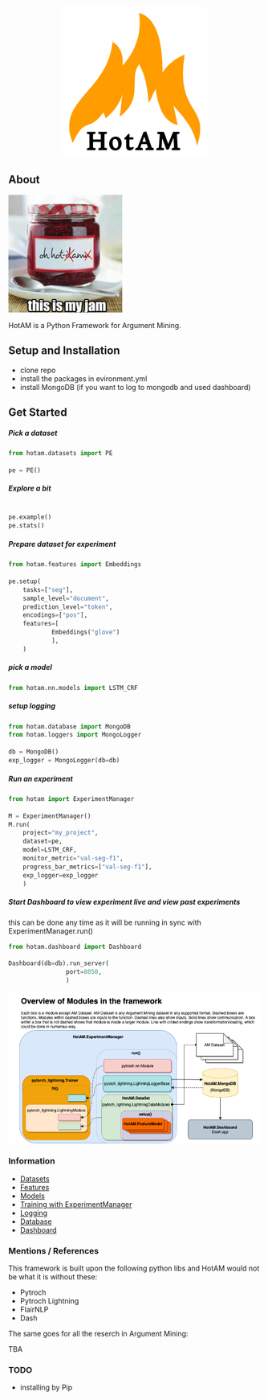 
<p align="center">
  <img src="https://github.com/AxlAlm/HotAM/blob/main/logo3.png?raw=true" alt="hot jam dam"/>
</p>

## About

<img src="https://github.com/AxlAlm/HotAM/blob/main/HOTAM_LOGO.png?raw=true" alt="hot jam dam"/>

HotAM is a Python Framework for Argument Mining.

## Setup and Installation

- clone repo
- install the packages in evironment.yml
- install MongoDB (if you want to log to mongodb and used dashboard)

## Get Started

##### Pick a dataset

```python
from hotam.datasets import PE

pe = PE()
```

##### Explore a bit

```python

pe.example()
pe.stats()
```

##### Prepare dataset for experiment

```python
from hotam.features import Embeddings

pe.setup(
    tasks=["seg"],
    sample_level="document",
    prediction_level="token",	
    encodings=["pos"],
    features=[
    		Embeddings("glove")
    		],
	)
```

##### pick a model

```python
from hotam.nn.models import LSTM_CRF
```

##### setup logging 

```python
from hotam.database import MongoDB
from hotam.loggers import MongoLogger

db = MongoDB()
exp_logger = MongoLogger(db=db)
```

##### Run an experiment

```python
from hotam import ExperimentManager

M = ExperimentManager()
M.run( 
    project="my_project",
    dataset=pe,
    model=LSTM_CRF,
    monitor_metric="val-seg-f1",
    progress_bar_metrics=["val-seg-f1"],
    exp_logger=exp_logger
    )
```

##### Start Dashboard to view experiment live and view past experiments
this can be done any time as it will be running in sync with ExperimentManager.run()

```python
from hotam.dashboard import Dashboard

Dashboard(db=db).run_server(
			    port=8050,
			    )
```

![](https://github.com/AxlAlm/HotAM/blob/main/hotam-modules.png)


### Information

- [Datasets](https://github.com/AxlAlm/HotAM/blob/main/docs/datasets.md)
- [Features](https://github.com/AxlAlm/HotAM/blob/main/docs/features.md)
- [Models](https://github.com/AxlAlm/HotAM/blob/main/docs/models.md)
- [Training with ExperimentManager]()
- [Logging]()
- [Database]()
- [Dashboard]()


### Mentions / References

This framework is built upon the following python libs and HotAM would not be what it is without these:

- Pytroch
- Pytroch Lightning
- FlairNLP
- Dash

The same goes for all the reserch in Argument Mining:

TBA


### TODO

- installing by Pip

